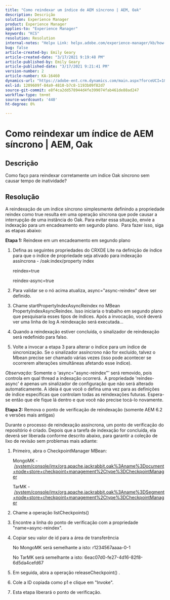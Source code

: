 ```yaml
---
title: "Como reindexar um índice de AEM síncrono | AEM, Oak"
description: Descrição
solution: Experience Manager
product: Experience Manager
applies-to: "Experience Manager"
keywords: "KCS"
resolution: Resolution
internal-notes: "Helpx Link: helpx.adobe.com/experience-manager/kb/how-to-reindex-a-synchronous-AEM-index-AEM-Oak.html"
bug: false
article-created-by: Emily Geary
article-created-date: "3/17/2021 9:19:48 PM"
article-published-by: Emily Geary
article-published-date: "3/17/2021 9:21:41 PM"
version-number: 2
article-number: KA-16460
dynamics-url: "https://adobe-ent.crm.dynamics.com/main.aspx?forceUCI=1&pagetype=entityrecord&etn=knowledgearticle&id=3613fb7d-6687-eb11-a812-000d3a593216"
exl-id: 1209609f-84a9-4810-b7c8-1193b09f82d7
source-git-commit: e8f4ca2dd578944d4fe399074fab461de88ad247
workflow-type: tm+mt
source-wordcount: '440'
ht-degree: 0%

---
```


# Como reindexar um índice de AEM síncrono | AEM, Oak

## Descrição


Como faço para reindexar corretamente um índice Oak síncrono sem causar tempo de inatividade?


## Resolução


A reindexação de um índice síncrono simplesmente definindo a propriedade reindex como true resulta em uma operação síncrona que pode causar a interrupção de uma instância do Oak. Para evitar essa situação, envie a indexação para um encadeamento em segundo plano.  Para fazer isso, siga as etapas abaixo:

<b>Etapa 1:</b> Reindexe em um encadeamento em segundo plano

1. Defina as seguintes propriedades do CRXDE Lite na definição de índice para que o índice de propriedade seja ativado para indexação assíncrona - /oak:index/property index

   reindex=true

   reindex-async=true
2. Para validar se o nó acima atualiza, async=&quot;async-reindex&quot; deve ser definido.
3. Chame startPropertyIndexAsyncReindex no MBean PropertyIndexAsyncReindex. Isso iniciaria o trabalho em segundo plano que pesquisaria esses tipos de índices. Após a invocação, você deverá ver uma linha de log A reindexação será executada...
4. Quando a reindexação estiver concluída, o sinalizador de reindexação será redefinido para falso.
5. Volte a invocar a etapa 3 para alterar o índice para um índice de sincronização. Se o sinalizador assíncrono não for excluído, talvez o Mbean precise ser chamado várias vezes (isso pode acontecer se ocorrerem alterações simultâneas afetando esse índice).



*Observação:* Somente o &#39;async=&quot;async-reindex&quot;&#39; será removido, pois controla em qual thread a indexação ocorrerá.  A propriedade &#39;reindex-async&#39; é apenas um sinalizador de configuração que não será alterado automaticamente. A ideia é que você o defina uma vez para as definições de índice específicas que controlam todas as reindexações futuras. Espera-se então que ele fique lá dentro e que você não precise tocá-lo novamente.


<b>Etapa 2:</b> Remova o ponto de verificação de reindexação (somente AEM 6.2 e versões mais antigas)

Durante o processo de reindexação assíncrona, um ponto de verificação do repositório é criado. Depois que a tarefa de indexação for concluída, ela deverá ser liberada conforme descrito abaixo, para garantir a coleção de lixo de revisão sem problemas mais adiante:

1. Primeiro, abra o CheckpointManager MBean:

   MongoMK - [/system/console/jmx/org.apache.jackrabbit.oak%3Aname%3Document+node+store+checkpoint+management%2Ctype%3DCheckpointManager](http://localhost:4502/system/console/jmx/org.apache.jackrabbit.oak%3Aname%3DDocument+node+store+checkpoint+management%2Ctype%3DCheckpointManger)

   TarMK - [/system/console/jmx/org.apache.jackrabbit.oak%3Aname%3DSegment+node+store+checkpoint+management%2Ctype%3DCheckpointManager](http://localhost:4502/system/console/jmx/org.apache.jackrabbit.oak%3Aname%3DSegment+node+store+checkpoint+management%2Ctype%3DCheckpointManger)
2. Chame a operação listCheckpoints()
3. Encontre a linha do ponto de verificação com a propriedade &quot;name=async-reindex&quot;.
4. Copiar seu valor de id para a área de transferência

   No MongoMK será semelhante a isto: r1234567aaaa-0-1

   No TarMK será semelhante a isto: 6eac07d0-fe27-4d16-82f8-6d5da4cefd67
5. Em seguida, abra a operação releaseCheckpoint() .
6. Cole a ID copiada como p1 e clique em &quot;Invoke&quot;.
7. Esta etapa liberará o ponto de verificação.
